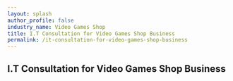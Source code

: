 ```yaml
---
layout: splash 
author_profile: false 
industry_name: Video Games Shop
title: I.T Consultation for Video Games Shop Business
permalink: /it-consultation-for-video-games-shop-business
---
```


## I.T Consultation for Video Games Shop Business